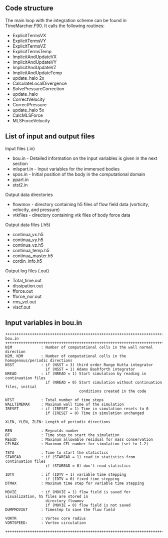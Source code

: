 Code structure
--------------

The main loop with the integration scheme can be found in TimeMarcher.F90. It calls the following routines:

 * ExplicitTermsVX
 * ExplicitTermsVY
 * ExplicitTermsVZ
 * ExplicitTermsTemp
 * ImplicitAndUpdateVX
 * ImplicitAndUpdateVY
 * ImplicitAndUpdateVZ
 * ImplicitAndUpdateTemp
 * update_halo 2x
 * CalculateLocalDivergence
 * SolvePressureCorrection
 * update_halo
 * CorrectVelocity
 * CorrectPressure
 * update_halo 5x
 * CalcMLSForce
 * MLSForceVelocity

List of input and output files
------------------------------

Input files (.in)
 *  bou.in - Detailed information on the input variables is given in the next section
 *  mlspart.in - Input variables for the immersed bodies
 *  spos.in - Initial position of the body in the computational domain
 *  ppart.in
 *  stst2.in 

Output data directories
* flowmov - directory containing h5 files of flow field data (vorticity, velocity, and pressure)
* vtkfiles - directory containing vtk files of body force data 
  
Output data files (.h5)
 * continua_vx.h5
 * continua_vy.h5
 * continua_vz.h5
 * continua_temp.h5
 * continua_master.h5
 * cordin_info.h5 

Output log files (.out)
 * Total_time.out
 * dissipation.out
 * fforce.out
 * fforce_nor.out
 * rms_vel.out
 * viscf.out

Input variables in bou.in
-------------------------
```
+++++++++++++++++++++++++++++++++++++++++++++++++++++++++++++++++++++++++++++++++++++++
bou.in
+++++++++++++++++++++++++++++++++++++++++++++++++++++++++++++++++++++++++++++++++++++++
N1M             : Number of computational cells in the wall normal direction
N2M, N3M        : Number of computational cells in the homogenous/periodic directions
NSST            : if (NSST = 3) third order Runge Kutta integrator
                  if (NSST = 1) Adams Bashforth integrator
NREAD           : if (NREAD = 1) Start simulation by reading in continuation files
                  if (NREAD = 0) Start simulation without continuation files, initial
                                 conditions created in the code 

NTST            : Total number of time steps
WALLTIMEMAX     : Maximum wall time of the simulation
IRESET          : if (IRESET = 1) Time in simulation resets to 0
                  if (IRESET = 0) Time in simulation unchanged

XLEN, YLEN, ZLEN: Length of periodic directions 

REN             : Reynolds number
DT              : Time step to start the simulation
RESID           : Maximum allowable residual for mass conservation
CFLMAX          : Maximum CFL number for simulation (set to 1.2)

TSTA            : Time to start the statistics
STAREAD         : if (STAREAD = 1) read in statistics from continuation files
                  if (STAREAD = 0) don't read statistics

IDTV            : if (IDTV = 1) variable time stepping
                  if (IDTV = 0) fixed time stepping
DTMAX           : Maximum time step for variable time stepping

MOVIE           : if (MOVIE = 1) flow field is saved for visualization, h5 files are stored in
                  directory flowmov
                  if (MOVIE = 0) flow field is not saved
DUMPMOVIET      : Timestep to save the flow field

VORTR           : Vortex core radius
VORTSPEED:      : Vortex circulation

++++++++++++++++++++++++++++++++++++++++++++++++++++++++++++++++++++++++++++++++++++++++
```

